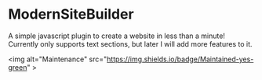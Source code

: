 # ModernSiteBuilder
A simple javascript plugin to create a website in less than a minute! Currently only supports text sections, but later I will add more features to it.

<img alt="Maintenance" src="https://img.shields.io/badge/Maintained-yes-green" \>
